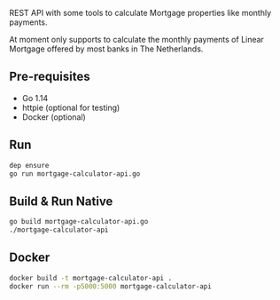 REST API with some tools to calculate Mortgage properties like monthly payments.

At moment only supports to calculate the monthly payments of Linear Mortgage offered by most banks in The Netherlands.


## Pre-requisites

- Go 1.14
- httpie (optional for testing)
- Docker (optional)

## Run
```bash
dep ensure
go run mortgage-calculator-api.go
```

## Build & Run Native
```bash
go build mortgage-calculator-api.go
./mortgage-calculator-api
```

## Docker
```bash
docker build -t mortgage-calculator-api .
docker run --rm -p5000:5000 mortgage-calculator-api
```
